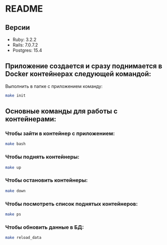 # README

## Версии
* Ruby: 3.2.2
* Rails: 7.0.7.2
* Postgres: 15.4

## Приложение создается и сразу поднимается в Docker контейнерах следующей командой: 

Выполнить в папке с приложением команду:
```bash
make init
```
## Основные команды для работы  с контейнерами:

### Чтобы зайти в контейнер с приложением: 
```bash
make bash
```
### Чтобы поднять контейнеры:
```bash
make up
```
### Чтобы остановить контейнеры:
```bash
make down
```
### Чтобы посмотреть список поднятых контейнеров:
```bash
make ps
```
### Чтобы обновить данные в БД:
```bash
make reload_data
```
